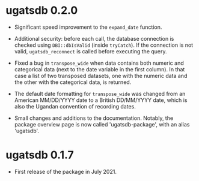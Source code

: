 # ugatsdb 0.2.0
- Significant speed improvement to the `expand_date` function.

- Additional security: before each call, the database connection is checked using `DBI::dbIsValid` (inside `tryCatch`). If the connection is not valid, `ugatsdb_reconnect` is called before executing the query. 

- Fixed a bug in `transpose_wide` when data contains both numeric and categorical data (next to the date variable in the first column). In that case a list of two transposed datasets, one with the numeric data and the other with the categorical data, is returned. 

- The default date formatting for `transpose_wide` was changed from an American MM/DD/YYYY date to a British DD/MM/YYYY date, which is also the Ugandan convention of recording dates.

- Small changes and additions to the documentation. Notably, the package overview page is now called 'ugatsdb-package', with an alias 'ugatsdb'. 


# ugatsdb 0.1.7
- First release of the package in July 2021. 
